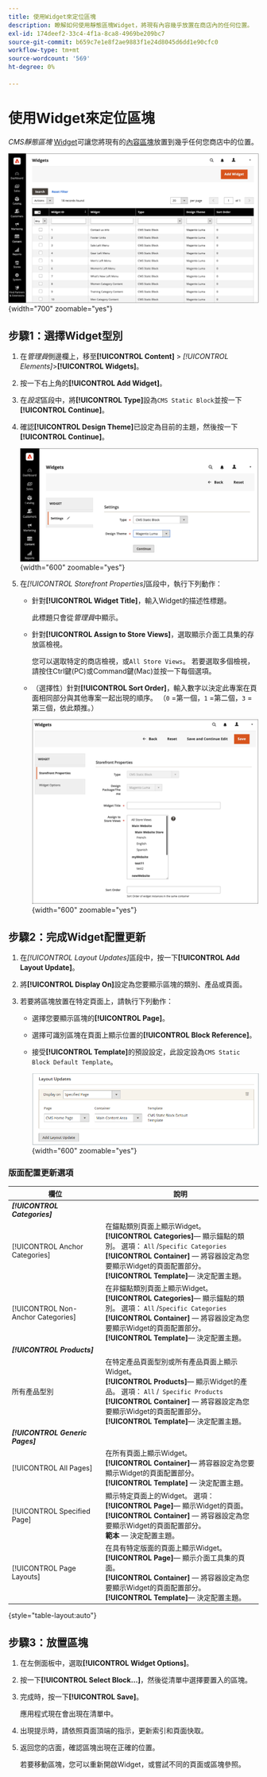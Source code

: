 ```yaml
---
title: 使用Widget來定位區塊
description: 瞭解如何使用靜態區塊Widget，將現有內容幾乎放置在商店內的任何位置。
exl-id: 174deef2-33c4-4f1a-8ca8-4969be209bc7
source-git-commit: b659c7e1e8f2ae9883f1e24d8045d6dd1e90cfc0
workflow-type: tm+mt
source-wordcount: '569'
ht-degree: 0%

---
```


# 使用Widget來定位區塊

_CMS靜態區塊_ [Widget](widgets.md)可讓您將現有的[內容區塊](blocks.md)放置到幾乎任何您商店中的位置。

![介面工具集](./assets/widgets.png){width="700" zoomable="yes"}

## 步驟1：選擇Widget型別

1. 在&#x200B;_管理員_&#x200B;側邊欄上，移至&#x200B;**[!UICONTROL Content]** > _[!UICONTROL Elements]_>**[!UICONTROL Widgets]**。

1. 按一下右上角的&#x200B;**[!UICONTROL Add Widget]**。

1. 在&#x200B;_設定_&#x200B;區段中，將&#x200B;**[!UICONTROL Type]**&#x200B;設為`CMS Static Block`並按一下&#x200B;**[!UICONTROL Continue]**。

1. 確認&#x200B;**[!UICONTROL Design Theme]**&#x200B;已設定為目前的主題，然後按一下&#x200B;**[!UICONTROL Continue]**。

   ![Widget設定](./assets/widget-settings.png){width="600" zoomable="yes"}

1. 在&#x200B;_[!UICONTROL Storefront Properties]_&#x200B;區段中，執行下列動作：

   - 針對&#x200B;**[!UICONTROL Widget Title]**，輸入Widget的描述性標題。

     此標題只會從&#x200B;_管理員_&#x200B;中顯示。

   - 針對&#x200B;**[!UICONTROL Assign to Store Views]**，選取顯示介面工具集的存放區檢視。

     您可以選取特定的商店檢視，或`All Store Views`。 若要選取多個檢視，請按住Ctrl鍵(PC)或Command鍵(Mac)並按一下每個選項。

   - （選擇性）針對&#x200B;**[!UICONTROL Sort Order]**，輸入數字以決定此專案在頁面相同部分與其他專案一起出現的順序。 （`0` =第一個，`1` =第二個，`3` =第三個，依此類推。）

     ![店面屬性](./assets/widget-storefront-properties.png){width="600" zoomable="yes"}

## 步驟2：完成Widget配置更新

1. 在&#x200B;_[!UICONTROL Layout Updates]_&#x200B;區段中，按一下&#x200B;**[!UICONTROL Add Layout Update]**。

1. 將&#x200B;**[!UICONTROL Display On]**&#x200B;設定為您要顯示區塊的類別、產品或頁面。

1. 若要將區塊放置在特定頁面上，請執行下列動作：

   - 選擇您要顯示區塊的&#x200B;**[!UICONTROL Page]**。

   - 選擇可識別區塊在頁面上顯示位置的&#x200B;**[!UICONTROL Block Reference]**。

   - 接受&#x200B;**[!UICONTROL Template]**&#x200B;的預設設定，此設定設為`CMS Static Block Default Template`。

     ![配置更新](./assets/widget-layout-update-home-page.png){width="600" zoomable="yes"}

### 版面配置更新選項

| 欄位 | 說明 |
|--- |--- |
| **_[!UICONTROL Categories]_** |  |
| [!UICONTROL Anchor Categories] | 在錨點類別頁面上顯示Widget。<br/>**[!UICONTROL Categories]**— 顯示錨點的類別。 選項： `All` /`Specific Categories`<br/>**[!UICONTROL Container]** — 將容器設定為您要顯示Widget的頁面配置部分。<br/>**[!UICONTROL Template]**— 決定配置主題。 |
| [!UICONTROL Non-Anchor Categories] | 在非錨點類別頁面上顯示Widget。<br/>**[!UICONTROL Categories]**— 顯示錨點的類別。 選項： `All` /`Specific Categories`<br/>**[!UICONTROL Container]** — 將容器設定為您要顯示Widget的頁面配置部分。<br/>**[!UICONTROL Template]**— 決定配置主題。 |
| **_[!UICONTROL Products]_** |  |
| 所有產品型別 | 在特定產品頁面型別或所有產品頁面上顯示Widget。 <br/>**[!UICONTROL Products]**— 顯示Widget的產品。 選項： `All` /` Specific Products`<br/>**[!UICONTROL Container]** — 將容器設定為您要顯示Widget的頁面配置部分。<br/>**[!UICONTROL Template]**— 決定配置主題。 |
| **_[!UICONTROL Generic Pages]_** |  |
| [!UICONTROL All Pages] | 在所有頁面上顯示Widget。 <br/>**[!UICONTROL Container]**— 將容器設定為您要顯示Widget的頁面配置部分。<br/>**[!UICONTROL Template]** — 決定配置主題。 |
| [!UICONTROL Specified Page] | 顯示特定頁面上的Widget。 選項：<br/>**[!UICONTROL Page]**— 顯示Widget的頁面。<br/>**[!UICONTROL Container]** — 將容器設定為您要顯示Widget的頁面配置部分。<br/>**範本** — 決定配置主題。 |
| [!UICONTROL Page Layouts] | 在具有特定版面的頁面上顯示Widget。 <br/>**[!UICONTROL Page]**— 顯示介面工具集的頁面。<br/>**[!UICONTROL Container]** — 將容器設定為您要顯示Widget的頁面配置部分。<br/>**[!UICONTROL Template]**— 決定配置主題。 |

{style="table-layout:auto"}

## 步驟3：放置區塊

1. 在左側面板中，選取&#x200B;**[!UICONTROL Widget Options]**。

1. 按一下&#x200B;**[!UICONTROL Select Block…]**，然後從清單中選擇要置入的區塊。

1. 完成時，按一下&#x200B;**[!UICONTROL Save]**。

   應用程式現在會出現在清單中。

1. 出現提示時，請依照頁面頂端的指示，更新索引和頁面快取。

1. 返回您的店面，確認區塊出現在正確的位置。

   若要移動區塊，您可以重新開啟Widget，或嘗試不同的頁面或區塊參照。

